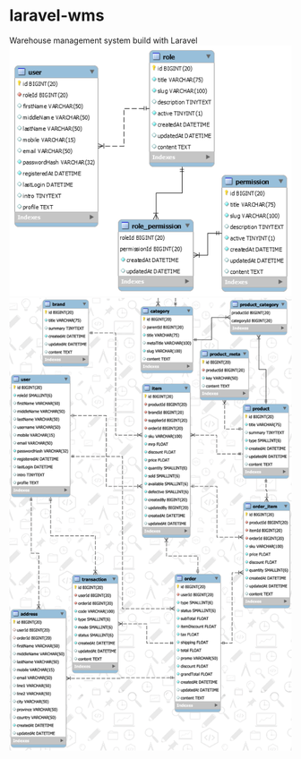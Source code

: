 # laravel-wms
Warehouse management system build with Laravel
![tutorials24x7-rbac-database-design.png](resources%2Fimages%2Ftutorials24x7-rbac-database-design.png)
![tutorials24x7-mysql-inventory-database-design.png](resources%2Fimages%2Ftutorials24x7-mysql-inventory-database-design.png)
